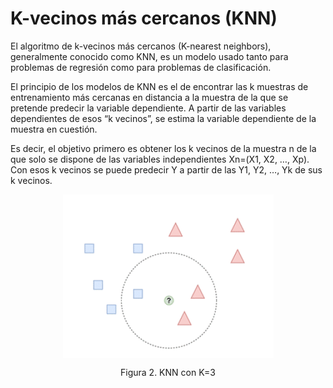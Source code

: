 # K-vecinos más cercanos (KNN)

El algoritmo de k-vecinos más cercanos (K-nearest neighbors), generalmente conocido como KNN, es un modelo usado tanto para problemas de regresión como
para problemas de clasificación.

El principio de los modelos de KNN es el de encontrar las k muestras de entrenamiento más cercanas en distancia a la muestra de la que se pretende predecir la
variable dependiente. A partir de las variables dependientes de esos “k vecinos”, se estima la variable dependiente de la muestra en cuestión.

Es decir, el objetivo primero es obtener los k vecinos de la muestra n de la que solo se dispone de las variables independientes Xn=(X1, X2, …, Xp). Con esos k
vecinos se puede predecir Y a partir de las Y1, Y2, …, Yk de sus k vecinos.



<div style="text-align: center;">
  <img src="images/Figura_2.png" alt="alt text" style="display: block; margin: 0 auto;">
  <p>Figura 2. KNN con K=3</p>
</div>

